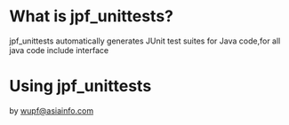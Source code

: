 
# What is jpf_unittests?

jpf_unittests automatically generates JUnit test suites for Java code,for all java code include interface

# Using jpf_unittests

by wupf@asiainfo.com
